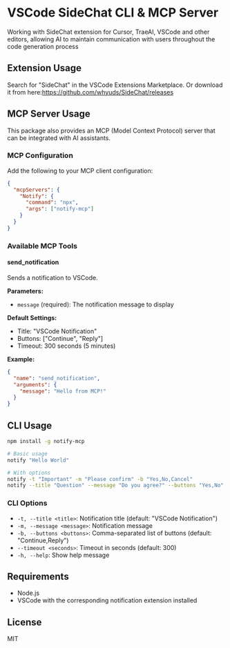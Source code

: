 # VSCode SideChat CLI & MCP Server

Working with SideChat extension for Cursor, TraeAI, VSCode and other editors, allowing AI to maintain communication with users throughout the code generation process

## Extension Usage
Search for "SideChat" in the VSCode Extensions Marketplace. 
Or download it from here:https://github.com/whyuds/SideChat/releases

## MCP Server Usage

This package also provides an MCP (Model Context Protocol) server that can be integrated with AI assistants.

### MCP Configuration

Add the following to your MCP client configuration:

```json
{
  "mcpServers": {
    "Notify": {
      "command": "npx",
      "args": ["notify-mcp"]
    }
  }
}
```

### Available MCP Tools

#### send_notification

Sends a notification to VSCode.

**Parameters:**
- `message` (required): The notification message to display

**Default Settings:**
- Title: "VSCode Notification"
- Buttons: ["Continue", "Reply"]
- Timeout: 300 seconds (5 minutes)

**Example:**
```json
{
  "name": "send_notification",
  "arguments": {
    "message": "Hello from MCP!"
  }
}
```

## CLI Usage

```bash
npm install -g notify-mcp
```

```bash
# Basic usage
notify "Hello World"

# With options
notify -t "Important" -m "Please confirm" -b "Yes,No,Cancel"
notify --title "Question" --message "Do you agree?" --buttons "Yes,No"
```

### CLI Options

- `-t, --title <title>`: Notification title (default: "VSCode Notification")
- `-m, --message <message>`: Notification message
- `-b, --buttons <buttons>`: Comma-separated list of buttons (default: "Continue,Reply")
- `--timeout <seconds>`: Timeout in seconds (default: 300)
- `-h, --help`: Show help message

## Requirements

- Node.js
- VSCode with the corresponding notification extension installed

## License

MIT